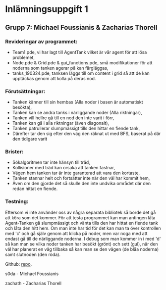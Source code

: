 # Inlämningsuppgift 1
## Grupp 7: Michael Foussianis & Zacharias Thorell

### Revideringar av programmet:
- Team1.pde, vi har lagt till AgentTank  vilket är vår agent för att lösa problemet,
- Node.pde & Grid.pde & gui_functions.pde, små modifikationer för att noderna som tanken agerar på kan färgläggas,
- tanks_190324.pde, tanksen läggs till om content i grid så att de kan upptäckas genom att kolla på deras nod.

### Förutsättningar:
- Tanken känner till sin hembas (Alla noder i basen är automatiskt besökta),
- Tanken kan se andra tanks i närliggande noder (Alla riktningar),
- Tanken vill hellre gå till en nod den inte varit i förr,
- Tanken kan gå i alla riktningar (även diagonalt),
- Tanken patrullerar slumpmässigt tills den hittar en fiende tank,
- Därefter tar den sig efter den väg den räknat ut med BFS, baserat på där den tidigare varit

### Brister:
- Sökalgoritmen tar inte hänsyn till träd,
- Kollisioner med träd kan orsaka att tanken fastnar,
- Vägen hem tanken tar är inte garanterad att vara den kortaste,
- Tanken stannar helt och fortsätter inte när den väl har kommit hem,
- Även om den gjorde det så skulle den inte undvika området där den redan hittat en fiende.

### Testning:
Eftersom vi inte använder oss av några separata bibliotek så borde det gå att köra som det kommer.
För att testa programmet kan man antingen låta Agent-Tanken gå slumpmässigt och vänta tills den har hittat
en fiende tank och låta den hitt hem. Om man inte har tid för det kan man ta över kontrollen med 'c' och 
gå själv genom att klicka på noder, men var noga med att endast gå till de närliggande noderna. I debug som
man kommer in i med 'd' så kan man se vilka noder tanken har besökt (grönt) och sett (gul), när den väl
har planerat en väg tillbaka så kan man se den vägen (de blåa noderna) samt slutnoden (den röda).

Github: [repo](https://github.com/zachath/Tanks).

s0da - Michael Foussianis

zachath -  Zacharias Thorell
